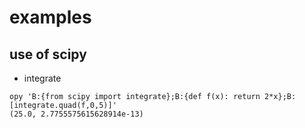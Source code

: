 # examples


## use of scipy

* integrate

```
opy 'B:{from scipy import integrate};B:{def f(x): return 2*x};B:[integrate.quad(f,0,5)]'
(25.0, 2.7755575615628914e-13)
```


